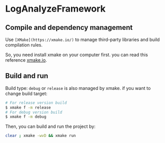 # LogAnalyzeFramework

## Compile and dependency management

Use ```[XMake](https://xmake.io/)``` to manage third-party libraries and build compilation rules.

So, you need install xmake on your computer first. you can read this reference [xmake.io](https://xmake.io/#/getting_started).

## Build and run

Build type: ```debug``` or ```release``` is also managed by xmake. if you want to change build target:

```bash
# For release version build
$ xmake f -m release
# For debug version build
$ xmake f -m debug
```

Then, you can build and run the project by:

```bash
clear ; xmake -wvD && xmake run
```